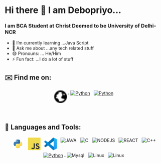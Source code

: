 # Hi there 👋 I am Debopriyo...


### I am BCA Student at Christ Deemed to be University of Delhi- NCR

- 🌱 I’m currently learning ...Java Script
- 💬 Ask me about ...any tech related stuff
- 😄 Pronouns: ... He/Him
- ⚡ Fun fact: ...I do a lot of stuff

## ✉️ Find me on:


<p align="center">
 <a href="https://github.com/Debopriyo2002" target="_blank" rel="noopener noreferrer"> <img src="https://raw.githubusercontent.com/iconic/open-iconic/master/svg/globe.svg" alt="Python" height="40" style="vertical-align:top; margin:4px"> </a>
 <a href="https://linkedin.com/in/debopriyo-paul-chowdhury-a63667225/" target="_blank" rel="noopener noreferrer"> <img src="https://cdn.jsdelivr.net/npm/simple-icons@v3/icons/linkedin.svg" alt="Python" height="40" style="vertical-align:top; margin:4px"></a>
 <a href="mailto:debopriyo.paul@bca.christuniversity.com"> <img src="https://cdn.jsdelivr.net/npm/simple-icons@v3/icons/gmail.svg" alt="Python" height="40" style="vertical-align:top; margin:4px"></a>

 </p>

<br />

## 🧰 Languages and Tools:
<p align="center">
<img src="https://raw.githubusercontent.com/github/explore/80688e429a7d4ef2fca1e82350fe8e3517d3494d/topics/python/python.png" alt="Python" height="40" style="vertical-align:top; margin:4px">
<img src="https://raw.githubusercontent.com/github/explore/80688e429a7d4ef2fca1e82350fe8e3517d3494d/topics/javascript/javascript.png" alt="Javascript" height="40" style="vertical-align:top; margin:4px">
<img src="https://raw.githubusercontent.com/github/explore/80688e429a7d4ef2fca1e82350fe8e3517d3494d/topics/visual-studio-code/visual-studio-code.png" alt="VS Code" height="40" style="vertical-align:top; margin:4px">
<img src="https://brandslogos.com/wp-content/uploads/images/large/java-logo-1.png" alt="JAVA" height="40" style="vertical-align:top; margin:4px">
<img src="https://upload.wikimedia.org/wikipedia/commons/1/19/C_Logo.png" alt="C" height="40" style="vertical-align:top; margin:4px">
<img src="https://www.javatpoint.com/js/nodejs/images/node-js-tutorial.png" alt="NODEJS" height="40" style="vertical-align:top; margin:4px">
<img src="https://upload.wikimedia.org/wikipedia/commons/thumb/a/a7/React-icon.svg/640px-React-icon.svg.png" alt="REACT" height="40" style="vertical-align:top; margin:4px">
<img src="https://pluralsight.imgix.net/paths/path-icons/c-plus-plus-93c7ddd5cc.png" alt="C++" height="70" style="vertical-align:top; margin:4px">
<a href="https://www.hackerrank.com/debopriyochowdh1" target="_blank" rel="noopener noreferrer"> <img src="https://upload.wikimedia.org/wikipedia/commons/thumb/4/40/HackerRank_Icon-1000px.png/480px-HackerRank_Icon-1000px.png" alt="Python" height="40" style="vertical-align:top; margin:4px"> </a>
<img src="https://download.logo.wine/logo/MySQL/MySQL-Logo.wine.png" alt="Mysql" height="40" style="vertical-align:top; margin:4px">
<img src="https://cdn-icons-png.flaticon.com/512/518/518713.png" alt="Linux" height="40" style="vertical-align:top; margin:4px">
<img src="https://upload.wikimedia.org/wikipedia/commons/thumb/6/61/HTML5_logo_and_wordmark.svg/512px-HTML5_logo_and_wordmark.svg.png" alt="Linux" height="40" style="vertical-align:top; margin:4px">

</p>
